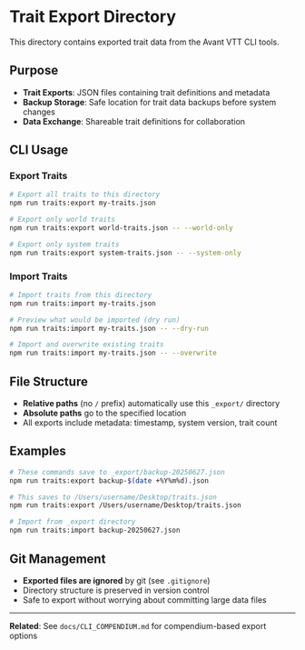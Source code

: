 # Trait Export Directory

This directory contains exported trait data from the Avant VTT CLI tools.

## Purpose

- **Trait Exports**: JSON files containing trait definitions and metadata
- **Backup Storage**: Safe location for trait data backups before system changes
- **Data Exchange**: Shareable trait definitions for collaboration

## CLI Usage

### Export Traits
```bash
# Export all traits to this directory
npm run traits:export my-traits.json

# Export only world traits
npm run traits:export world-traits.json -- --world-only

# Export only system traits  
npm run traits:export system-traits.json -- --system-only
```

### Import Traits
```bash
# Import traits from this directory
npm run traits:import my-traits.json

# Preview what would be imported (dry run)
npm run traits:import my-traits.json -- --dry-run

# Import and overwrite existing traits
npm run traits:import my-traits.json -- --overwrite
```

## File Structure

- **Relative paths** (no `/` prefix) automatically use this `_export/` directory
- **Absolute paths** go to the specified location
- All exports include metadata: timestamp, system version, trait count

## Examples

```bash
# These commands save to _export/backup-20250627.json
npm run traits:export backup-$(date +%Y%m%d).json

# This saves to /Users/username/Desktop/traits.json
npm run traits:export /Users/username/Desktop/traits.json

# Import from _export directory
npm run traits:import backup-20250627.json
```

## Git Management

- **Exported files are ignored** by git (see `.gitignore`)
- Directory structure is preserved in version control
- Safe to export without worrying about committing large data files

---

**Related**: See `docs/CLI_COMPENDIUM.md` for compendium-based export options 